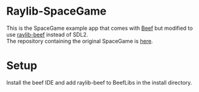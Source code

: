 # Raylib-SpaceGame
This is the SpaceGame example app that comes with [Beef](https://github.com/beefytech/Beef) but modified to use [raylib-beef](https://github.com/M0n7y5/raylib-beef) instead of SDL2.  
The repository containing the original SpaceGame is [here](https://github.com/beefytech/Beef_website/tree/master/Samples/SpaceGame). 
# Setup
Install the beef IDE and add raylib-beef to BeefLibs in the install directory.